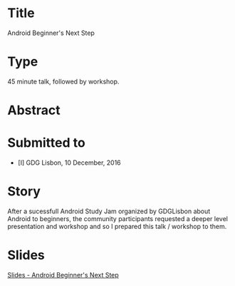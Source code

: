 # Title

Android Beginner's Next Step

# Type

45 minute talk, followed by workshop.

# Abstract

# Submitted to

- [I] GDG Lisbon,  10 December, 2016

# Story
After a sucessfull Android Study Jam organized by GDGLisbon about Android to beginners, the community participants requested a deeper level presentation and workshop and so I prepared this talk / workshop to them.

# Slides

[Slides - Android Beginner's Next Step](https://docs.google.com/presentation/d/1MpyXGPxhdhFtXYgBtNIFnCFv-O2elI7PKgpR2U4wSFY)
